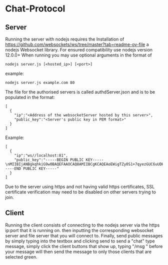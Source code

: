 # Chat-Protocol
## Server
Running the server with nodejs requires the Installation of https://github.com/websockets/ws/tree/master?tab=readme-ov-file a nodejs Websocket library.
For ensured compatibility use nodejs version 12.0.0+
When running you may use optional arguments in the format of
```
nodejs server.js [<hosted_ip>] [<port>]
```
example:
```
nodejs server.js example.com 80
```
The file for the authorised servers is called authdServer.json and is to be populated in the format:
```
[
  {
    "ip":"<Address of the websocketServer hosted by this server>",
    "public_key":"<Server's public key in PEM format>"
  }
]
```
Example:
```
[
  {
    "ip":"ws//localhost:81",
    "public_key":"-----BEGIN PUBLIC KEY-----\nMIIBIjANBgkqhkiG9w0BAQEFAAOCAQ8AMIIBCgKCAQEAoEWigTZy0S1+7qyezGUC6uUDHy7xWDDGdgsp+7gr9S7GmnvpnYX3LfPBjx4vZ5lc7+8zU3oSsOigudASc1UEqYyMt5fGkRiNYv7CKl7Jeiz/Ztt5GZKTxOBxFdyWg+upxEXk1OcF15G5LxkskrX4BseXf30N2Eg5qRqHArbhUyb12s9/R1nueCXZA5+9cWyEzC9GsxaWWV0SkXlUXrtQ0p37AQxLgm8Tvs54cZa4K4c2bnpWgD/hC0gGd7KXz5l0ByMEan+KVEyyca7pJryJIqmijx2dmrKVkxr8qSAFHAhhoiPx/pYcYiO01lNJ//x2Mt4hV1U3xby42AkDXcJtEwIDAQAB\n-----END PUBLIC KEY-----"
  }
]
```
Due to the server using https and not having valid https certificates, SSL certificate verification may need to be disabled on other servers trying to join.
## Client
Running the client consists of connecting to the nodejs server via the https ip:port that it is running on. then inputting the corresponding websocket server and file server that you will connect to.
Finally, send public messages by simply typing into the textbox and clicking send
to send a "chat" type message, simply click the client buttons that show up, typing "/msg " before your message will then send the message to only those clients that are selected green.
